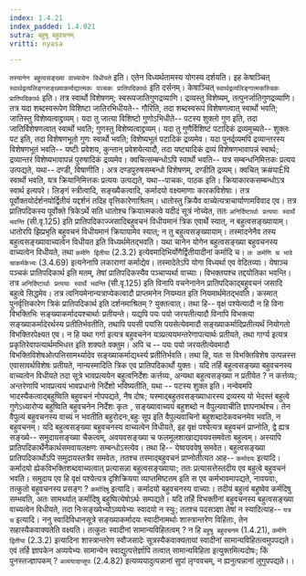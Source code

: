 ```yaml
---
index: 1.4.21
index_padded: 1.4.021
sutra: बहुषु बहुवचनम्
vritti: nyasa

---
```

`तस्यानेन बहुत्वसङ्ख्या वाच्यत्वेन विधीयते` इति। एतेन विध्यर्थतामस्य योगस्य दर्शयति।
इह केषाञ्चित् `स्वार्थद्रव्यलिङ्गसङ्ख्याकर्माद्यात्मकः पञ्चकः प्रातिपदिकार्थः` इति दर्सनम्। केषाञ्चित् `स्वार्थद्रव्यलिङ्गात्मकस्त्रिकः प्रातिपदिकार्थः` इति। तत्र स्वार्थो विशेषणम्; स्वरूपजातिगुणद्रव्याणि। द्रव्यस्तु विशेष्यम्, तत्पुनर्जातिगुणद्रव्याणि। तत्र यदा शब्दस्वरूपेण विशिष्टा जातिरभिधीयते-- गौरिति, तदा शब्दस्वरूपं विशेषणत्वात् स्वार्थो भवति; जातिस्तु विशेष्यत्वाद्द्रव्यम्। यदा तु जात्या विशिष्टो गुणोऽभिधीते-- पटस्य शुक्लो गुण इति, तदा जातिर्विशेषणत्वात् स्वार्थो भवति; गुणस्तु विशेष्यत्वाद्द्रव्यम्। यदा तु गुणैर्विशिष्टं पटादिकं द्रव्यमुच्यते-- शुक्लः पट इति, तदा विशेषणभूतो गुणः स्वार्थो भवति; विशेष्यभूतं पटादिकं द्रव्यमेव। यदा पुनर्द्रव्यमपि द्रव्यान्तरस्य विशेषणभूतं भवति-- यष्टीः प्रवेशय, कुन्तान् प्रवेशयेत्यादौ, तदा यष्ट्यादिकं द्रव्यं विशेषणभावापन्नं स्वार्थः; द्रव्यान्तरं विशेष्यभावापन्नं पुरुषादिकं द्रव्यमेव। क्वचित्सम्बन्धोऽपि स्वार्थो भवति-- यत्र सम्बन्धनिमित्तकः प्रत्यय उत्पद्यते, यथा-- दण्डी, विषाणीति। अत्र दण्डपुरुषसम्बन्धो विशेषणम्, दण्डीति द्रव्यम्। क्वचित् क्र#याÊपि स्वार्थो भवति, यत्र क्रियानिमित्तकः प्रत्ययः उत्पद्यते, यथा--पाचकः, पाठक इति। क्रियाकारकसम्बन्धोऽत्र स्वार्थ इत्यपरे। लिङ्गं स्त्रीत्वादि, सङ्ख्यैकत्वादि, कर्मादयो वक्ष्यमाणाः कारकविशेषाः। तत्र पूर्वोक्तयोर्दर्शनयोर्द्वितीयं यद्दर्शनं तदिह वृत्तिकारेणाश्रितम्।
धातोस्तु क्रियैव वाच्येत्यत्राचार्याणामविवाद एव। तत्र प्रातिपदिकस्य पूर्वोक्ते त्रिकेऽर्थे सति धातोश्च क्रियात्मकत्वे यदीदं सूत्रं नोच्येत, ततः `अनिर्दिष्टार्थाः प्रत्ययाः स्वार्थे भवन्ति` (सी.वृ.125) इति प्रातिपदिकाज्जसादिबहुवचनं विधीयमानं त्रिक एवार्थे स्यात्, न बहुत्वसङ्ख्यायाम्। धातोरपि झिप्रभृति बहुवचनं विधीयमानं क्रियायामेव स्यात्; न तु बहुत्वसङ्ख्यायाम्। तस्मादनेनैव तस्य बहुत्वसङ्ख्यावाच्यत्वेन विधीयत इति विध्यर्थमेतद्भवति। यथा चानेन योगेन बहुत्वसङ्ख्या बहुवचनस्य वाच्यत्वेन विधीयते, तथा `कर्मणि द्वितीया` (2.3.2) इत्येवमादिभिर्योगैर्द्वितीयादीनां कर्मादि च। `लः कर्मणि च भावे चाकर्मकेभ्यः` (3.4.69) इत्यनेनापि लकाराणां कर्माद्येव। तस्मादेतेऽपि योगा विध्यर्था एव वेदितव्याः।
येषाञ्च पञ्चकं प्रातिपदिकार्थ इति मतम्, तेषां प्रातिपदिकस्यैव पञ्चाप्यर्था वाच्याः। विभक्तयश्च तद्दयोतिका भवन्ति। तत्र `अनिर्दिष्टार्थाः प्रत्ययाः स्वार्थे भवन्ति` (सी.वृ.125) इति विनापि वचनेनानेन प्रातिपदिकाद्बहुवचनं जसादि बहुत्वे सिद्धमेव। तत्र त्वनियमेनान्यत्राप्येकत्वादौ प्राप्तमनेन नियम्यत इति नियमार्थमेतद्भवति।
कस्मात् पुनर्वृत्तिकारेण त्रिकं प्रातिपदिकार्थ इति दर्शनमाश्रितम् ? युक्तत्वात्। तथा हि-- वृक्षं पश्येत्यादौ न हि विना विभक्तिभिः सङ्ख्याकर्मादयश्चार्थाः प्रतीयन्ते। यद्यपि पयः पयो जरयतीत्यादौ विनापि विभक्त्या सङ्ख्याकर्मादेरर्थस्य प्रतीतिर्भवतीति, तथापि पयसी पयांसि पयसेत्येवमादौ सङ्ख्याकर्मादिप्रतीत्यर्थं नियोगतो विभक्तिरपेक्ष्यत एव। न हि यथा गर्गा इत्यत्र बहुवचनेन यञ्प्रत्ययमन्तरेणापत्यार्थः प्रतीयते, तथा गार्ग्य इत्यत्र प्रकृतिरेवापत्यार्थमभिधत्त इति शक्यते वक्तुम। अपि च -- पयः पयो जरयतीत्येवमादौ विभक्तिविशेषओत्पत्तिसामर्थ्यादेव सङ्ख्याकर्माद्यर्थ्स्य प्रतीतिर्भवति। तथा हि, यतः स विभक्तिविशेष उत्पन्नस्त्त एवासावर्थविशेषः प्रतीयते, नान्यस्मादिति त्रिक एव प्रातिपदिकार्थो युक्तः।
यदि तर्हि बहुत्वसङ्ख्या बहुवचनस्य वाच्यत्वेन विधीयते तदा सूत्रे भावप्रत्ययेन बहुत्वनिर्देशः कर्त्तव्यः, अन्यथा बहुत्वसङ्ख्या न प्रतीयेत ? न कर्त्तव्यः; अन्तरेणापि भावप्रत्ययं भावप्रधानो निर्देशो भविष्यतीति, यथा -- पटस्य शुक्ल इति। नन्वेवमपि भादस्यैकत्वाद्बहुष्विति बहुवचनं नोपपद्यते, नैष दोषः; यस्माद्बहुतवसङ्ख्याधारस्य द्रव्यस्य यो भेदस्तं बहुत्वे गुणेऽध्यारोप्य बहुष्विति बहुवचनेन निर्देशः कृतः , सङ्ख्यावाच्ययं बहुशब्दो न वैपुल्यवाचीति ज्ञापनार्थश्च। तेन वैपुल्यं बहुवचनस्य वाच्यं न भवतीति बहुरोदनः,बहुः सूप इति वैपुल्यवाचिनो बहुशब्दादेकवचनमेव भवति, न बहुवचनम्।
यदि बहुत्वसङ्ख्या बहुवचनस्य वाच्यत्वेन विधीयते, इह वृक्षं पश्येत्यत्र बहुवचनं प्राप्नोति, द्वे ह्यत्र सङ्ख्ये-- समुदायसङ्ख्या चैकत्वम्, अवयवसङ्ख्या च फलमूलशाखाद्यवयवसमवेता बहुत्वम्। अस्यापि प्रातिपदिकार्थेनैकार्थसमवायलक्षणः सम्बन्धोऽस्त्येव। तथा हि-- येष्वयववेषु समवेत। बहुत्वसङ्ख्या प्रातिपदिकार्थोऽपि समुदायस्तत्रैव समवेतः, ततश्च तस्माद्बहुवचनं प्राप्नोतीत्यत आह-- `कर्मादयः` इत्यादि। कर्मादयो ह्येकविभक्तिशब्दवाच्यत्वात् प्रत्यासन्ना बहुत्वसङ्ख्यायाः; ततः प्रत्यासत्तेस्तदीय एव बहुत्वे बहुवचनं भवति। समुदाय एव हि वृक्षं पश्येत्यत्र दृशिक्रियया व्याप्तमिष्टतम इति स एव कर्मभावमापद्यते, नावयवाः, तत्कुतो बहुवचनस्य प्रसङ्ग ? `कर्मादिषु` इत्यादि। कर्मादयो बहुवचनस्य वाच्याः। तदीयं बहुत्वं बहुष्वेव कर्मदिषु सम्भवति, अतः सामर्थ्यात् कर्मादिषु बहुष्वित्येषोऽर्थः सम्पद्यते।
यदि तर्हि विभक्तीनां बहुवचनस्य बहुत्वसङ्ख्या वाच्यत्वेन विधीयते, तदा निःसङ्ख्येभ्योऽव्ययेभ्यः स्वादयो न स्युः; ततश्च पदसञ्ज्ञा तेषां न स्यादित्याह-- `यत्र च` इत्यादि। ननु स्वादिविधानसूत्रे सङ्ख्याकर्मादयः स्वादीनामर्थाः शास्त्रान्तरेण विहिताः, तेन सहास्यैकवाक्यतेति वक्ष्यति। तत्कुतः स्वादीनां सामान्यविहितत्वम् ? न हि `बहुषु बहुवचनम` (1.4.21), `कर्मणि द्वितीया` (2.3.2) इत्यादिना शास्त्रान्तरेण स्वौजसादेः सूत्रस्यैकवाक्यतायां स्वादीनां सामान्यविहितत्वमुपपद्यते। एवं तर्हि ज्ञापकेन अव्ययेभ्यः सामान्येन स्वाद्युत्पत्तेर्ज्ञापि तत्वात् सामान्यविहिता इत्युक्तमित्यदोषः; किं पुनस्तज्ज्ञापकम् ? `अव्ययादाप्सुपः` (2.4.82) इत्यव्ययादुत्पन्नानां सुपां लृग्ववचम्, न ह्यनुत्पन्नानां लुगुपपद्यते।।